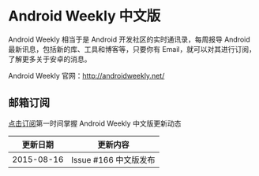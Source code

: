 # Android Weekly 中文版

Android Weekly 相当于是 Android 开发社区的实时通讯录，每周报导 Android 最新讯息，包括新的库、工具和博客等，只要你有 Email，就可以对其进行订阅，了解更多关于安卓的消息。

Android Weekly 官网：<http://androidweekly.net/>

## 邮箱订阅

[点击订阅](http://tinyletter.com/androidweeklycn)第一时间掌握 Android Weekly 中文版更新动态

|更新日期    |更新内容            
|----------|-------------------
|2015-08-16|Issue #166 中文版发布 

